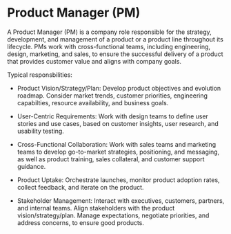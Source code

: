 # Product Manager (PM)

A Product Manager (PM) is a company role responsible for the strategy, development, and management of a product or a product line throughout its lifecycle. PMs work with cross-functional teams, including engineering, design, marketing, and sales, to ensure the successful delivery of a product that provides customer value and aligns with company goals.

Typical responsbilities:

* Product Vision/Strategy/Plan: Develop product objectives and evolution roadmap. Consider market trends, customer priorities, engineering capabilties, resource availability, and business goals.

* User-Centric Requirements: Work with design teams to define user stories and use cases, based on customer insights, user research, and usability testing.

* Cross-Functional Collaboration: Work with sales teams and marketing teams to develop go-to-market strategies, positioning, and messaging, as well as product training, sales collateral, and customer support guidance.

* Product Uptake: Orchestrate launches, monitor product adoption rates, collect feedback, and iterate on the product.

* Stakeholder Management: Interact with executives, customers, partners, and internal teams. Align stakeholders with the product vision/strategy/plan. Manage expectations, negotiate priorities, and address concerns, to ensure good products.
